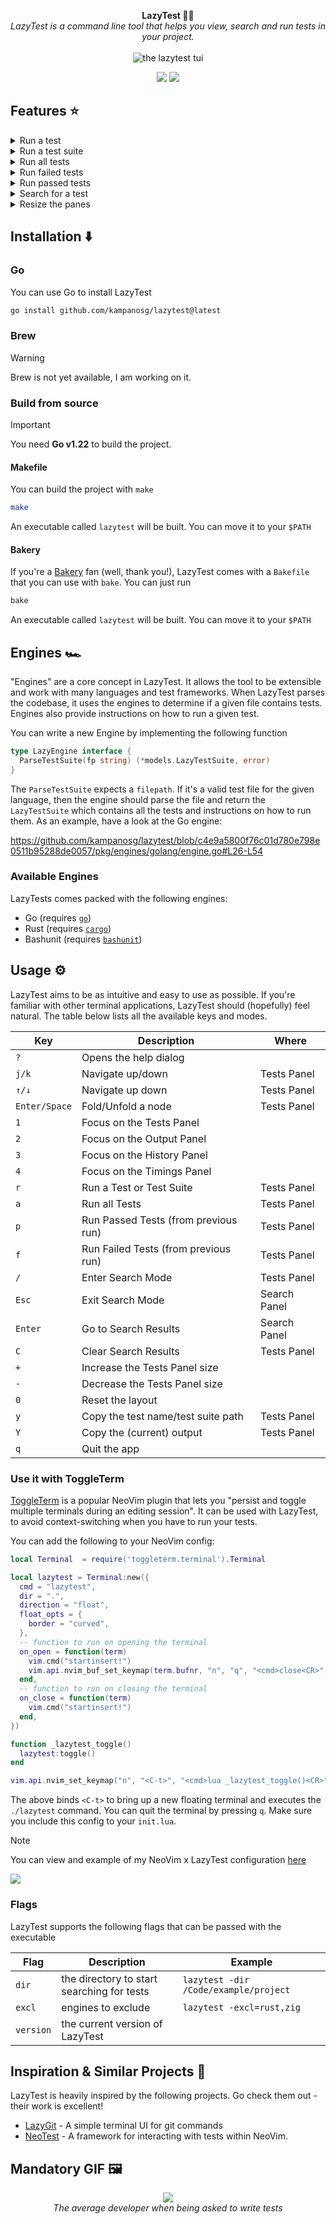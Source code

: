 <p align="center">
  <b>LazyTest 🥱🧪</b>
  <br>
  <i>LazyTest is a command line tool that helps you view, search and run tests in your project.</i>
  <br />
  <br />
  <img alt="the lazytest tui" src="https://github.com/kampanosg/lazytest/assets/30287348/e8843e0e-c847-40a7-83d2-6e09231b121e">
</p>

<p align="center">
  <img src="https://img.shields.io/github/actions/workflow/status/kampanosg/lazytest/go.yml?style=for-the-badge&logo=go" />
  <img src="https://img.shields.io/github/actions/workflow/status/kampanosg/lazytest/sec.yml?style=for-the-badge&logo=go&label=Security" />
</p>

## Features ⭐

<details>
  <summary>Run a test</summary>

  <a href="https://asciinema.org/a/W4MXbeoTxGzyLjCCAgXjHDD2U?t=4" target="_blank"><img src="https://asciinema.org/a/W4MXbeoTxGzyLjCCAgXjHDD2U.svg" /></a>

</details>

<details>
  <summary>Run a test suite</summary>

  <a href="https://asciinema.org/a/yrAjoTbk6xNea0EP1imokWLA8?t=3" target="_blank"><img src="https://asciinema.org/a/yrAjoTbk6xNea0EP1imokWLA8.svg" /></a>

</details>

<details>
  <summary>Run all tests</summary>

  <a href="https://asciinema.org/a/xrvObScQMKAGbrwq1WO93znrl?t=2" target="_blank"><img src="https://asciinema.org/a/xrvObScQMKAGbrwq1WO93znrl.svg" /></a>

</details>

<details>
  <summary>Run failed tests</summary>

<a href="https://asciinema.org/a/uRx39aO9qbhwWQV2cYLCsZQYT?t=2" target="_blank"><img src="https://asciinema.org/a/uRx39aO9qbhwWQV2cYLCsZQYT.svg" /></a>

</details>

<details>
  <summary>Run passed tests</summary>

  <a href="https://asciinema.org/a/qkCh5I8DtiRpE9Trb5QQjFKkr?t=3.1" target="_blank"><img src="https://asciinema.org/a/qkCh5I8DtiRpE9Trb5QQjFKkr.svg" /></a>

</details>

<details>
  <summary>Search for a test</summary>

<a href="https://asciinema.org/a/wODn3nhYWeeqxvpUcUTH1KqgO?t=2" target="_blank"><img src="https://asciinema.org/a/wODn3nhYWeeqxvpUcUTH1KqgO.svg" /></a>

</details>

<details>
  <summary>Resize the panes</summary>

  Sometimes test names may exceed the size of the pane. Or you may need more space for the output text. Unfortunately, [tview](https://github.com/rivo/tview), the TUI library that LazyTest uses, does not support horizontal scrolling (and it's _probably_ [not](https://github.com/rivo/tview/issues/707#issuecomment-1991260955) going to be implemented any time soon).

  As an alternative, LazyTest panes can be resized with the `+` and `-` keys.

<a href="https://asciinema.org/a/Pj9sSFz9I2doITi3sQQkvgpgO?t=3.2" target="_blank"><img src="https://asciinema.org/a/Pj9sSFz9I2doITi3sQQkvgpgO.svg" /></a>
  
</details>

## Installation ⬇️

### Go

You can use Go to install LazyTest

```sh
go install github.com/kampanosg/lazytest@latest
```

### Brew

> [!WARNING]
> Brew is not yet available, I am working on it.

### Build from source

> [!IMPORTANT]
> You need **Go v1.22** to build the project.

#### Makefile

You can build the project with `make`

```sh
make
```

An executable called `lazytest` will be built. You can move it to your `$PATH`

#### Bakery

If you're a [Bakery](https://github.com/kampanosg/bakery) fan (well, thank you!), LazyTest comes with a `Bakefile` that you can use with `bake`. You can just run

```sh
bake
```

An executable called `lazytest` will be built. You can move it to your `$PATH`

## Engines 🏎️

"Engines" are a core concept in LazyTest. It allows the tool to be extensible and work with many languages and test frameworks. When LazyTest parses the codebase, it uses the engines to determine if a given file contains tests. Engines also provide instructions on how to run a given test.

You can write a new Engine by implementing the following function

```go
type LazyEngine interface {
  ParseTestSuite(fp string) (*models.LazyTestSuite, error)
}
```

The `ParseTestSuite` expects a `filepath`. If it's a valid test file for the given language, then the engine should parse the file and return the `LazyTestSuite` which contains all the tests and instructions on how to run them. As an example, have a look at the Go engine:

https://github.com/kampanosg/lazytest/blob/c4e9a5800f76c01d780e798e0511b95288de0057/pkg/engines/golang/engine.go#L26-L54

### Available Engines

LazyTests comes packed with the following engines:

* Go (requires [`go`](https://go.dev/))
* Rust (requires [`cargo`](https://www.rust-lang.org/))
* Bashunit (requires [`bashunit`](https://bashunit.typeddevs.com/))

## Usage ⚙️

LazyTest aims to be as intuitive and easy to use as possible. If you're familiar with other terminal applications, LazyTest should (hopefully) feel natural. The table below lists all the available keys and modes.

| **Key**       | **Description**                      | **Where**    |
|---------------|--------------------------------------|--------------|
| `?`           | Opens the help dialog                |              |
| `j/k`         | Navigate up/down                     | Tests Panel  |
| `↑/↓`         | Navigate up down                     | Tests Panel  |
| `Enter/Space` | Fold/Unfold a node                   | Tests Panel  |
| `1`           | Focus on the Tests Panel             |              |
| `2`           | Focus on the Output Panel            |              |
| `3`           | Focus on the History Panel           |              |
| `4`           | Focus on the Timings Panel           |              |
| `r`           | Run a Test or Test Suite             | Tests Panel  |
| `a`           | Run all Tests                        | Tests Panel  |
| `p`           | Run Passed Tests (from previous run) | Tests Panel  |
| `f`           | Run Failed Tests (from previous run) | Tests Panel  |
| `/`           | Enter Search Mode                    | Tests Panel  |
| `Esc`         | Exit Search Mode                     | Search Panel |
| `Enter`       | Go to Search Results                 | Search Panel |
| `C`           | Clear Search Results                 | Tests Panel  |
| `+`           | Increase the Tests Panel size        |              |
| `-`           | Decrease the Tests Panel size        |              |
| `0`           | Reset the layout                     |              |
| `y`           | Copy the test name/test suite path   | Tests Panel  |
| `Y`           | Copy the (current) output            | Tests Panel  |
| `q`           | Quit the app                         |              |

### Use it with ToggleTerm

[ToggleTerm](https://github.com/akinsho/toggleterm.nvim) is a popular NeoVim plugin that lets you "persist and toggle multiple terminals during an editing session". It can be used with LazyTest, to avoid context-switching when you have to run your tests.

You can add the following to your NeoVim config:

```lua
local Terminal  = require('toggleterm.terminal').Terminal

local lazytest = Terminal:new({
  cmd = "lazytest",
  dir = ".",
  direction = "float",
  float_opts = {
    border = "curved",
  },
  -- function to run on opening the terminal
  on_open = function(term)
    vim.cmd("startinsert!")
    vim.api.nvim_buf_set_keymap(term.bufnr, "n", "q", "<cmd>close<CR>", {noremap = true, silent = true})
  end,
  -- function to run on closing the terminal
  on_close = function(term)
    vim.cmd("startinsert!")
  end,
})

function _lazytest_toggle()
  lazytest:toggle()
end

vim.api.nvim_set_keymap("n", "<C-t>", "<cmd>lua _lazytest_toggle()<CR>", {noremap = true, silent = true})
```

The above binds `<C-t>` to bring up a new floating terminal and executes the `./lazytest` command. You can quit the terminal by pressing `q`. Make sure you include this config to your `init.lua`. 

> [!NOTE]
> You can view and example of my NeoVim x LazyTest configuration [here](https://github.com/kampanosg/.dotfiles/commit/328dea4fe9f1b5f2cec13a188e7330bd11a2c0ed)

<a href="https://asciinema.org/a/tlLvhwKDe7ruyHPyLsc8aZzzg?t=3" target="_blank"><img src="https://asciinema.org/a/tlLvhwKDe7ruyHPyLsc8aZzzg.svg" /></a>

### Flags

LazyTest supports the following flags that can be passed with the executable

| **Flag**  | **Description**                            | **Example**                           |
|-----------|--------------------------------------------|---------------------------------------|
| `dir`     | the directory to start searching for tests | `lazytest -dir /Code/example/project` |
| `excl`    | engines to exclude                         | `lazytest -excl=rust,zig`             |
| `version` | the current version of LazyTest            |                                       |

## Inspiration & Similar Projects 💬

LazyTest is heavily inspired by the following projects. Go check them out - their work is excellent!

* [LazyGit](https://github.com/jesseduffield/lazygit) - A simple terminal UI for git commands
* [NeoTest](https://github.com/nvim-neotest/neotest) - A framework for interacting with tests within NeoVim.

## Mandatory GIF 🖼️

<p align="center">
  <img src="https://media.giphy.com/media/v1.Y2lkPTc5MGI3NjExMHk3eTA0Z3ZkdjV2dmh2anJjaW85N2F1OGl4d2F2bXFyeDl1OGpuYyZlcD12MV9pbnRlcm5hbF9naWZfYnlfaWQmY3Q9Zw/SV34NE5jEh4cM/giphy.gif" />
  <br />
  <i>The average developer when being asked to write tests</i>
</p>
